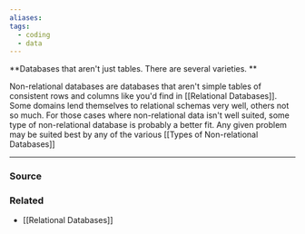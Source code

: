 ```yaml
---
aliases: 
tags:
  - coding
  - data
---
```

**Databases that aren't just tables. There are several varieties. **

Non-relational databases are databases that aren't simple tables of consistent rows and columns like you'd find in [[Relational Databases]]. Some domains lend themselves to relational schemas very well, others not so much. For those cases where non-relational data isn't well suited, some type of non-relational database is probably a better fit. Any given problem may be suited best by any of the various [[Types of Non-relational Databases]] 

---

### Source


### Related
- [[Relational Databases]]